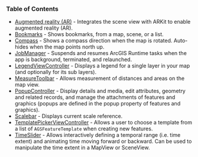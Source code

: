 ### Table of Contents

* [Augmented reality (AR)](AR/readme) - Integrates the scene view with ARKit to enable augmented reality (AR).
* [Bookmarks](Bookmarks/readme) - Shows bookmarks, from a map, scene, or a list.
* [Compass](Compass/readme) - Shows a compass direction when the map is rotated. Auto-hides when the map points north up.
* [JobManager](JobManager/readme) - Suspends and resumes ArcGIS Runtime tasks when the app is background, terminated, and relaunched.
* [LegendViewController](LegendViewController/readme) - Displays a legend for a single layer in your map (and optionally for its sub layers).
* [MeasureToolbar](MeasureToolbar/readme) - Allows measurement of distances and areas on the map view.
* [PopupController](PopupController/readme) - Display details and media, edit attributes, geometry and related records, and manage the attachments of features and graphics (popups are defined in the popup property of features and graphics).
* [Scalebar](Scalebar/readme) - Displays current scale reference.
* [TemplatePickerViewController](TemplatePicker/readme) - Allows a user to choose a template from a list of `AGSFeatureTemplate` when creating new features.
* [TimeSlider](TimeSlider/readme) - Allows interactively defining a temporal range (i.e. time extent) and animating time moving forward or backward. Can be used to manipulate the time extent in a MapView or SceneView.
